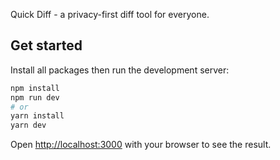 Quick Diff - a privacy-first diff tool for everyone. 

## Get started

Install all packages then run the development server:

```bash
npm install
npm run dev
# or
yarn install
yarn dev
```

Open [http://localhost:3000](http://localhost:3000) with your browser to see the result.
